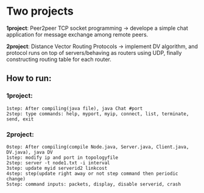 # Two projects

**1project**: Peer2peer TCP socket programming -> develope a simple chat application for message exchange among remote peers.

**2project**: Distance Vector Routing Protocols -> implement DV algorithm, and protocol runs on top of servers/behaving as routers using UDP, finally constructing routing table for each router.


## How to run:
### 1project:
    1step: After compiling(java file), java Chat #port
    2step: type commands: help, myport, myip, connect, list, terminate, send, exit

### 2project:
    0step: After compiling(compile Node.java, Server.java, Client.java, DV.java), java DV
    1step: modify ip and port in topologyfile
    2step: server -t node1.txt -i interval
    3step: update myid serverid2 linkcost
    4step: step(update right away or not step command then periodic change)
    5step: command inputs: packets, display, disable serverid, crash

